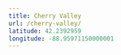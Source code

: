 ```yaml
---
title: Cherry Valley
url: /cherry-valley/
latitude: 42.2392959
longitude: -88.95971150000001
---
```

